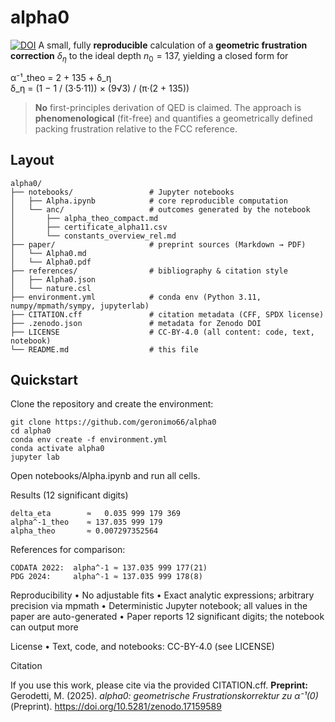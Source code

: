 # alpha0

[![DOI](https://zenodo.org/badge/DOI/10.5281/zenodo.17159589.svg)](https://doi.org/10.5281/zenodo.17159589)
A small, fully **reproducible** calculation of a **geometric frustration correction** $\delta_\eta$ to the ideal depth $n_0=137$, yielding a closed form for  

α⁻¹_theo = 2 + 135 + δ_η  
δ_η = (1 − 1 / (3·5·11)) × (9√3) / (π·(2 + 135))

> **No** first-principles derivation of QED is claimed. The approach is **phenomenological** (fit-free) and quantifies a geometrically defined packing frustration relative to the FCC reference.

## Layout

    alpha0/
    ├── notebooks/                 # Jupyter notebooks
    │   ├── Alpha.ipynb            # core reproducible computation
    │   └── anc/                   # outcomes generated by the notebook
    │       ├── alpha_theo_compact.md
    │       ├── certificate_alpha11.csv
    │       └── constants_overview_rel.md
    ├── paper/                     # preprint sources (Markdown → PDF)
    │   └── Alpha0.md
    │   └── Alpha0.pdf
    ├── references/                # bibliography & citation style
    │   ├── Alpha0.json
    │   └── nature.csl
    ├── environment.yml            # conda env (Python 3.11, numpy/mpmath/sympy, jupyterlab)
    ├── CITATION.cff               # citation metadata (CFF, SPDX license)
    ├── .zenodo.json               # metadata for Zenodo DOI
    ├── LICENSE                    # CC-BY-4.0 (all content: code, text, notebook)
    └── README.md                  # this file

## Quickstart

Clone the repository and create the environment:

    git clone https://github.com/geronimo66/alpha0
    cd alpha0
    conda env create -f environment.yml
    conda activate alpha0
    jupyter lab

Open notebooks/Alpha.ipynb and run all cells.

Results (12 significant digits)

    delta_eta        ≈   0.035 999 179 369 
    alpha^-1_theo    ≈ 137.035 999 179     
    alpha_theo       ≈ 0.007297352564      

References for comparison:

    CODATA 2022:  alpha^-1 ≈ 137.035 999 177(21)
    PDG 2024:     alpha^-1 ≈ 137.035 999 178(8)

Reproducibility
 • No adjustable fits
 • Exact analytic expressions; arbitrary precision via mpmath
 • Deterministic Jupyter notebook; all values in the paper are auto-generated
 • Paper reports 12 significant digits; the notebook can output more

License
 • Text, code, and notebooks: CC-BY-4.0 (see LICENSE)

Citation

If you use this work, please cite via the provided CITATION.cff.
**Preprint:** Gerodetti, M. (2025). *alpha0: geometrische Frustrationskorrektur zu α⁻¹(0)* (Preprint). <https://doi.org/10.5281/zenodo.17159589>
